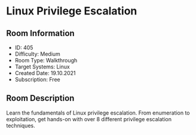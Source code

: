 ﻿# Linux Privilege Escalation

## Room Information
- ID: 405
- Difficulty: Medium
- Room Type: Walkthrough
- Target Systems: Linux
- Created Date: 19.10.2021
- Subscription: Free

## Room Description
Learn the fundamentals of Linux privilege escalation. From enumeration to exploitation, get hands-on with over 8 different privilege escalation techniques.
